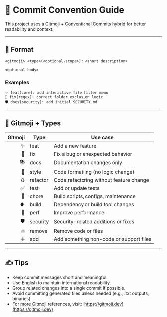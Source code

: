 # 📝 Commit Convention Guide

This project uses a Gitmoji + Conventional Commits hybrid for better readability and context.

---

## 🎯 Format

```
<gitmoji> <type>(<optional-scope>): <short description>

<optional body>  
```

### Examples

``` 
✨ feat(core): add interactive file filter menu  
🐛 fix(regex): correct folder exclusion logic  
🛡️ docs(security): add initial SECURITY.md  
```

---

## 🧩 Gitmoji + Types

| Gitmoji | Type      | Use case                                 |
|--------:|-----------|-------------------------------------------|
| ✨       | feat      | Add a new feature                         |
| 🐛       | fix       | Fix a bug or unexpected behavior          |
| 📚       | docs      | Documentation changes only                |
| 🎨       | style     | Code formatting (no logic change)         |
| ♻️       | refactor  | Code refactoring without feature change  |
| ✅       | test      | Add or update tests                       |
| 🔧       | chore     | Build scripts, configs, maintenance       |
| ⬆️       | build     | Dependency or build tool changes          |
| 🚀       | perf      | Improve performance                       |
| 🛡️       | security  | Security-related additions or fixes       |
| 🔥       | remove    | Remove code or files                      |
| ➕       | add       | Add something non-code or support files   |

---

## ✍️ Tips

- Keep commit messages short and meaningful.
- Use English to maintain international readability.
- Group related changes into a single commit if possible.
- Avoid committing generated files unless needed (e.g., .txt outputs, binaries).
- For more Gitmoji references, visit: [https://gitmoji.dev](https://gitmoji.dev)
